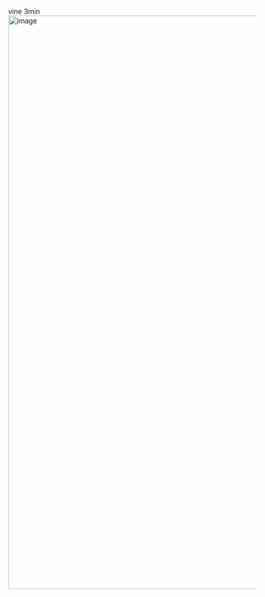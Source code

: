 vine 3min
<img width="2566" height="1162" alt="image" src="https://github.com/user-attachments/assets/d110135e-533f-4e3f-a3ea-16f8940cfca5" />
